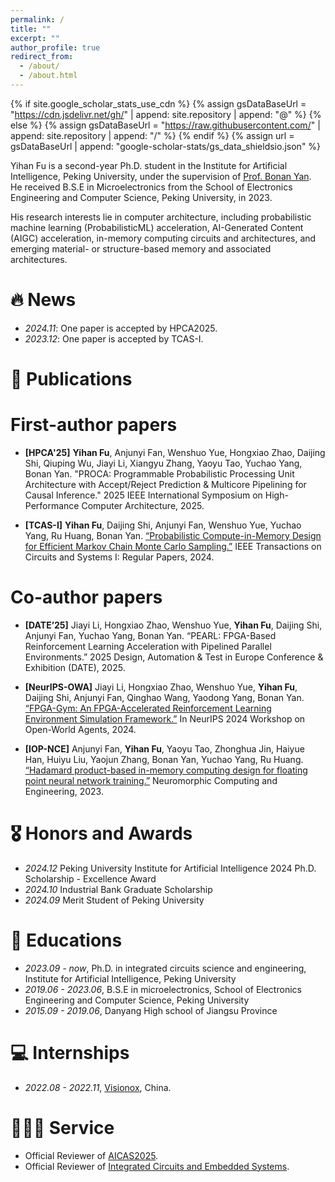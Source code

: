 ```yaml
---
permalink: /
title: ""
excerpt: ""
author_profile: true
redirect_from: 
  - /about/
  - /about.html
---
```


{% if site.google_scholar_stats_use_cdn %}
{% assign gsDataBaseUrl = "https://cdn.jsdelivr.net/gh/" | append: site.repository | append: "@" %}
{% else %}
{% assign gsDataBaseUrl = "https://raw.githubusercontent.com/" | append: site.repository | append: "/" %}
{% endif %}
{% assign url = gsDataBaseUrl | append: "google-scholar-stats/gs_data_shieldsio.json" %}

<span class='anchor' id='about-me'></span>

Yihan Fu is a second-year Ph.D. student in the Institute for Artificial Intelligence, Peking University, under the supervision of [Prof. Bonan Yan](https://bonany.cc). He received B.S.E in Microelectronics from the School of Electronics Engineering and Computer Science, Peking University, in 2023.

His research interests lie in computer architecture, including probabilistic machine learning (ProbabilisticML) acceleration, AI-Generated Content (AIGC) acceleration, in-memory computing circuits and architectures, and emerging material- or structure-based memory and associated architectures.


# 🔥 News
- *2024.11*: One paper is accepted by HPCA2025.
- *2023.12*: One paper is accepted by TCAS-I.

# 📝 Publications 

# First-author papers
  
- **[HPCA'25]** **Yihan Fu**, Anjunyi Fan, Wenshuo Yue, Hongxiao Zhao, Daijing Shi, Qiuping Wu, Jiayi Li, Xiangyu Zhang, Yaoyu Tao, Yuchao Yang, Bonan Yan. "PROCA: Programmable Probabilistic Processing Unit Architecture with Accept/Reject Prediction & Multicore Pipelining for Causal Inference." 2025 IEEE International Symposium on High-Performance Computer Architecture, 2025.

- **[TCAS-I]** **Yihan Fu**, Daijing Shi, Anjunyi Fan, Wenshuo Yue, Yuchao Yang, Ru Huang, Bonan Yan. [“Probabilistic Compute-in-Memory Design for Efficient Markov Chain Monte Carlo Sampling.”](https://ieeexplore.ieee.org/abstract/document/10347275) IEEE Transactions on Circuits and Systems I: Regular Papers, 2024.

# Co-author papers

- **[DATE’25]** Jiayi Li, Hongxiao Zhao, Wenshuo Yue, **Yihan Fu**, Daijing Shi, Anjunyi Fan, Yuchao Yang, Bonan Yan. “PEARL: FPGA-Based Reinforcement Learning Acceleration with Pipelined Parallel Environments.” 2025 Design, Automation & Test in Europe Conference & Exhibition (DATE), 2025.


- **[NeurIPS-OWA]** Jiayi Li, Hongxiao Zhao, Wenshuo Yue, **Yihan Fu**, Daijing Shi, Anjunyi Fan, Qinghao Wang, Yaodong Yang, Bonan Yan. [“FPGA-Gym: An FPGA-Accelerated Reinforcement Learning Environment Simulation Framework.”](https://openreview.net/forum?id=LG2BDPKHeH) In NeurIPS 2024 Workshop on Open-World Agents, 2024.


- **[IOP-NCE]** Anjunyi Fan, **Yihan Fu**, Yaoyu Tao, Zhonghua Jin, Haiyue Han, Huiyu Liu, Yaojun Zhang, Bonan Yan, Yuchao Yang, Ru Huang. [“Hadamard product-based in-memory computing design for floating point neural network training.”](https://iopscience.iop.org/article/10.1088/2634-4386/acbab9/meta) Neuromorphic Computing and Engineering, 2023.


# 🎖 Honors and Awards
- *2024.12* Peking University Institute for Artificial Intelligence 2024 Ph.D. Scholarship - Excellence Award
- *2024.10* Industrial Bank Graduate Scholarship
- *2024.09* Merit Student of Peking University

# 📖 Educations
- *2023.09 - now*, Ph.D. in integrated circuits science and engineering, Institute for Artificial Intelligence, Peking University
- *2019.06 - 2023.06*, B.S.E in microelectronics, School of Electronics Engineering and Computer Science, Peking University
- *2015.09 - 2019.06*, Danyang High school of Jiangsu Province

# 💻 Internships
- *2022.08 - 2022.11*, [Visionox](https://www.visionox.com/), China.

# 👨🏻‍🎓 Service
- Official Reviewer of [AICAS2025](https://ieee-cas.org/event/conference/2025-ieee-7th-international-conference-artificial-intelligence-circuits-and).
- Official Reviewer of [Integrated Circuits and Embedded Systems](https://jices.buaa.edu.cn/index.jsp).
